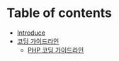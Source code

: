 # Table of contents

* [Introduce](README.md)
* [코딩 가이드라인](coding-guidelines/README.md)
  * [PHP 코딩 가이드라인](coding-guidelines/php.md)

